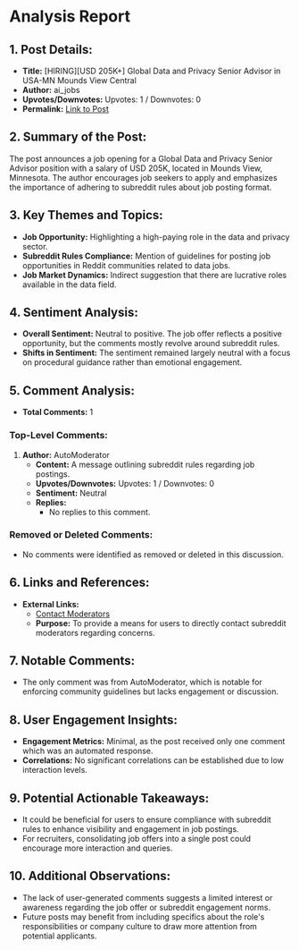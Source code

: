# Analysis Report

## 1. Post Details:
- **Title:** [HIRING][USD 205K+] Global Data and Privacy Senior Advisor in USA-MN Mounds View Central
- **Author:** ai_jobs
- **Upvotes/Downvotes:** Upvotes: 1 / Downvotes: 0
- **Permalink:** [Link to Post](https://www.reddit.com/r/MachineLearningJobs/comments/1hagmwj/hiringusd_205k_global_data_and_privacy_senior/)

## 2. Summary of the Post:
The post announces a job opening for a Global Data and Privacy Senior Advisor position with a salary of USD 205K, located in Mounds View, Minnesota. The author encourages job seekers to apply and emphasizes the importance of adhering to subreddit rules about job posting format. 

## 3. Key Themes and Topics:
- **Job Opportunity:** Highlighting a high-paying role in the data and privacy sector.
- **Subreddit Rules Compliance:** Mention of guidelines for posting job opportunities in Reddit communities related to data jobs.
- **Job Market Dynamics:** Indirect suggestion that there are lucrative roles available in the data field.

## 4. Sentiment Analysis:
- **Overall Sentiment:** Neutral to positive. The job offer reflects a positive opportunity, but the comments mostly revolve around subreddit rules.
- **Shifts in Sentiment:** The sentiment remained largely neutral with a focus on procedural guidance rather than emotional engagement.

## 5. Comment Analysis:
- **Total Comments:** 1

### Top-Level Comments:
1. **Author:** AutoModerator
   - **Content:** A message outlining subreddit rules regarding job postings.
   - **Upvotes/Downvotes:** Upvotes: 1 / Downvotes: 0
   - **Sentiment:** Neutral
   - **Replies:**
     - No replies to this comment.

### Removed or Deleted Comments:
- No comments were identified as removed or deleted in this discussion.

## 6. Links and References:
- **External Links:**
  - [Contact Moderators](https://www.reddit.com/message/compose/?to=/r/MachineLearningJobs)
  - **Purpose:** To provide a means for users to directly contact subreddit moderators regarding concerns.

## 7. Notable Comments:
- The only comment was from AutoModerator, which is notable for enforcing community guidelines but lacks engagement or discussion.

## 8. User Engagement Insights:
- **Engagement Metrics:** Minimal, as the post received only one comment which was an automated response.
- **Correlations:** No significant correlations can be established due to low interaction levels.

## 9. Potential Actionable Takeaways:
- It could be beneficial for users to ensure compliance with subreddit rules to enhance visibility and engagement in job postings.
- For recruiters, consolidating job offers into a single post could encourage more interaction and queries.

## 10. Additional Observations:
- The lack of user-generated comments suggests a limited interest or awareness regarding the job offer or subreddit engagement norms.
- Future posts may benefit from including specifics about the role's responsibilities or company culture to draw more attention from potential applicants.